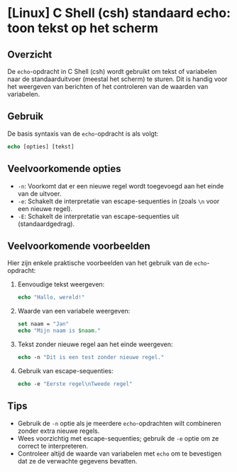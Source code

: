 # [Linux] C Shell (csh) standaard echo: toon tekst op het scherm

## Overzicht
De `echo`-opdracht in C Shell (csh) wordt gebruikt om tekst of variabelen naar de standaarduitvoer (meestal het scherm) te sturen. Dit is handig voor het weergeven van berichten of het controleren van de waarden van variabelen.

## Gebruik
De basis syntaxis van de `echo`-opdracht is als volgt:

```csh
echo [opties] [tekst]
```

## Veelvoorkomende opties
- `-n`: Voorkomt dat er een nieuwe regel wordt toegevoegd aan het einde van de uitvoer.
- `-e`: Schakelt de interpretatie van escape-sequenties in (zoals `\n` voor een nieuwe regel).
- `-E`: Schakelt de interpretatie van escape-sequenties uit (standaardgedrag).

## Veelvoorkomende voorbeelden
Hier zijn enkele praktische voorbeelden van het gebruik van de `echo`-opdracht:

1. Eenvoudige tekst weergeven:
   ```csh
   echo "Hallo, wereld!"
   ```

2. Waarde van een variabele weergeven:
   ```csh
   set naam = "Jan"
   echo "Mijn naam is $naam."
   ```

3. Tekst zonder nieuwe regel aan het einde weergeven:
   ```csh
   echo -n "Dit is een test zonder nieuwe regel."
   ```

4. Gebruik van escape-sequenties:
   ```csh
   echo -e "Eerste regel\nTweede regel"
   ```

## Tips
- Gebruik de `-n` optie als je meerdere `echo`-opdrachten wilt combineren zonder extra nieuwe regels.
- Wees voorzichtig met escape-sequenties; gebruik de `-e` optie om ze correct te interpreteren.
- Controleer altijd de waarde van variabelen met `echo` om te bevestigen dat ze de verwachte gegevens bevatten.